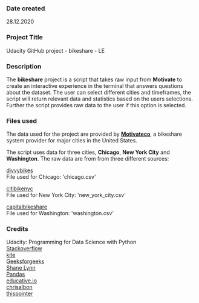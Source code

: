 ### Date created
28.12.2020

### Project Title
Udacity GitHub project - bikeshare - LE

### Description
The **bikeshare** project is a script that takes raw input from **Motivate** to create an interactive experience in the terminal that answers questions about the dataset. 
The user can select different cities and timeframes, the script will return relevant data and statistics based on the users selections. 
Further the script provides raw data to the user if this option is selected. 

### Files used
The data used for the project are provided by **[Motivateco](https://www.motivateco.com/)**, a bikeshare system provider for major cities in the United States. 

The script uses data for three cities, **Chicago**, **New York City** and **Washington**. The raw data are from from three different sources:

[divvybikes](https://www.divvybikes.com/system-data) \
File used for Chicago: 'chicago.csv'

[citibikenyc](https://www.citibikenyc.com/system-data) \
File used for New York City: 'new_york_city.csv'

[capitalbikeshare](https://www.capitalbikeshare.com/system-data) \
File used for Washington: 'washington.csv'

### Credits
Udacity: Programming for Data Science with Python \
[Stackoverflow](https://stackoverflow.com/questions/10588317/python-function-global-variables) \
[kite](https://www.kite.com/python/answers/how-to-convert-between-month-name-and-month-number-in-python) \
[Geeksforgeeks](https://www.geeksforgeeks.org/python-pandas-dataframe-mode/) \
[Shane Lynn](https://www.shanelynn.ie/python-pandas-read_csv-load-data-from-csv-files/) \
[Pandas](https://pandas.pydata.org/pandas-docs/stable/reference/api/pandas.Series.dt.day_name.html) \
[educative.io](https://www.educative.io/edpresso/what-is-the-none-keyword-in-python) \
[chrisalbon](https://chrisalbon.com/python/data_wrangling/pandas_list_unique_values_in_column/) \
[thispointer](https://thispointer.com/pandas-sort-rows-or-columns-in-dataframe-based-on-values-using-dataframe-sort_values/)